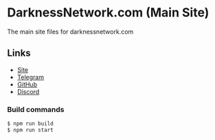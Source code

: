 # DarknessNetwork.com (Main Site)
The main site files for darknessnetwork.com

## Links
* [Site](http://www.darknessnetwork.com)
* [Telegram](https://t.me/darknessnetworks)
* [GitHub](https://github.com/DarknessNetwork)
* [Discord](https://discord.gg/z2pTjrpw6p)

### Build commands

```bash
$ npm run build
$ npm run start
```